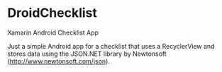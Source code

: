 # DroidChecklist
Xamarin Android Checklist App

Just a simple Android app for a checklist that uses a RecyclerView and stores data using the JSON.NET library by Newtonsoft (http://www.newtonsoft.com/json).
